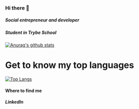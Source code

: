 ### Hi there 👋

##### Social entrepreneur and developer
##### Student in Trybe School

[![Anurag's github stats](https://github-readme-stats.vercel.app/api?username=juliettebeaudet)](https://github.com/anuraghazra/github-readme-stats)

# Get to know my top languages
[![Top Langs](https://github-readme-stats.vercel.app/api/top-langs/?username=juliettebeaudet)](https://github.com/anuraghazra/github-readme-stats)

#### Where to find me
##### LinkedIn

<!--
**juliettebeaudet/juliettebeaudet** is a ✨ _special_ ✨ repository because its `README.md` (this file) appears on your GitHub profile.

Here are some ideas to get you started:

- 🔭 I’m currently working on ...
- 🌱 I’m currently learning ...
- 👯 I’m looking to collaborate on ...
- 🤔 I’m looking for help with ...
- 💬 Ask me about ...
- 📫 How to reach me: ...
- 😄 Pronouns: ...
- ⚡ Fun fact: ...
-->
